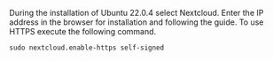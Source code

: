 During the installation of Ubuntu 22.0.4  select Nextcloud.
Enter the IP address in the browser for installation and following the guide.
To use HTTPS  execute the following command.
```
sudo nextcloud.enable-https self-signed
```
